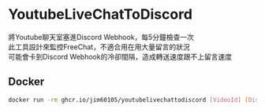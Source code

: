 # YoutubeLiveChatToDiscord

將Youtube聊天室塞進Discord Webhook，每5分鐘檢查一次\
此工具設計來監控FreeChat，不適合用在用大量留言的狀況\
可能會卡到Discord Webhook的冷卻間隔，造成轉送速度跟不上留言速度

## Docker

```sh
docker run -rm ghcr.io/jim60105/youtubelivechattodiscord [VideoId] [Discord_Webhook_Url]
```
